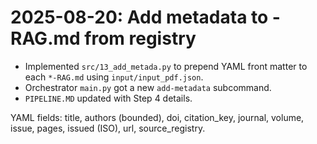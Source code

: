 # 2025-08-20: Add metadata to -RAG.md from registry

- Implemented `src/13_add_metada.py` to prepend YAML front matter to each `*-RAG.md` using `input/input_pdf.json`.
- Orchestrator `main.py` got a new `add-metadata` subcommand.
- `PIPELINE.MD` updated with Step 4 details.

YAML fields: title, authors (bounded), doi, citation_key, journal, volume, issue, pages, issued (ISO), url, source_registry.
